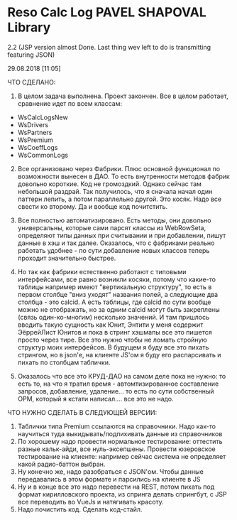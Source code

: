 # Reso Calc Log PAVEL SHAPOVAL Library

2.2 (JSP version almost Done. Last thing wev left to do is transmitting featuring JSON)

29.08.2018 [11:05] 


ЧТО СДЕЛАНО:

1. В целом задача выполнена. Проект закончен. Все в целом работает, сравнение идет по всем классам:

- WsCalcLogsNew
- WsDrivers
- WsPartners
- WsPremium
- WsCoeffLogs
- WsCommonLogs

2. Все организовано через Фабрики. Плюс основной функционал по возможности вынесен в ДАО. То есть внутренности методов фабрик довольно короткие. Код не громоздкий. Однако сейчас там небольшой раздрай. Так получилось, что я сначала начал один паттерн лепить, а потом параллельно другой. Это косяк. Надо все свести ко второму. Да и вообще код почитстить.

3. Все полностью автоматизировано. Есть методы, они довольно универсальны, которые сами парсят классы из WebRowSeta, определяют типы данных при считывании и при добавлении, пишут данные в хэш и так далее. Оказалось, что с фабриками реально работать удобнее - по сути добавление новых классов теперь проходит значительно быстрее.

4. Но так как фабрики естественно работают с типовыми интерфейсами, все равно возникли косяки, потому что какие-то таблицы например имеют "вертикальную структуру", то есть в первом столбце "вниз уходят" названия полей, а следующие два столбца - это calcid. А есть таблицы, где calcid по сути вообще можно не отображать, но за одним calcid могут быть закреплены (связь один-ко-многим) несколько значений. И там пришлось вводить такую сущность как Юнит, Энтити у меня содержит ЭёррейЛист Юнитов и пока в стринг хэшмапы все это пишется просто через тире. Все это нужно чтобы не ломать стройную структур моих интерфейсов. В будущем я буду все это пихать стрингом, но в json'е, на клиенте JS'ом я буду его распарсивать и пихать по столбцам таблички.

5. Оказалось что все это КРУД-ДАО на самом деле пока не нужно: то есть то, на что я тратил время - автомтизированное составление запросов, добавление, удаление... то есть по сути собственный ОРМ, который я кстати написал.... все это не надо.

ЧТО НУЖНО СДЕЛАТЬ В СЛЕДУЮЩЕЙ ВЕРСИИ:

1. Таблички типа Premium ссылаются на справочники. Надо как-то научиться туда выкидывать/подпихивать данные из справочников
2. По хорошему надо провести нормальное тестирование: оттестить разные кальк-айди, все нуль-эксепшены. Провести юзеровское тестирование на клиенте: например сейчас система не определяет какой радио-баттон выбран.
3. Ну конечно же, надо разобраться с JSON'ом. Чтобы данные передавались в этом формате и парсились на клиенте в JS
4. Ну и в конце все это надо перевести на REST, потом пихать под формат кирилловского проекта, из спринга делать спрингбут, с JSP все переводить во VueJs  и натягивать красоту.
5. Надо почистить код. Сделать код-стайл.